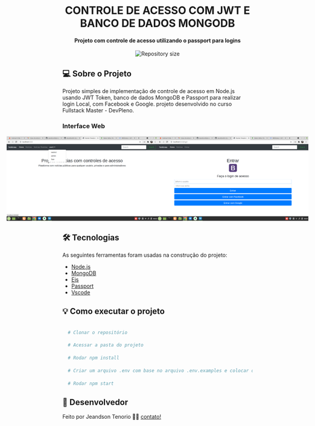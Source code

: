 <h1 align="center">
  CONTROLE DE ACESSO COM JWT E BANCO DE DADOS MONGODB
</h1>

<h4 align="center"> 
	Projeto com controle de acesso utilizando o passport para logins
</h4>

<p align="center">
  <img alt="Repository size" src="https://img.shields.io/static/v1?label=Last%20commit&message=September&color=yellowgreen&style=for-the-badge&logo=Slack">
</p>

## 💻 Sobre o Projeto

Projeto simples de implementação de controle de acesso em Node.js usando JWT Token, banco de dados MongoDB e Passport para realizar login Local, com Facebook e Google. projeto desenvolvido no curso Fullstack Master - DevPleno.

### Interface Web

<p align="center" style="display: flex; align-items: flex-start; justify-content: center;">
  <img alt="PASSPORT" title="#PASSPORT" src="https://raw.githubusercontent.com/jeandsontb/projeto-noticias/main/Screen/news1.png" width="400px">

  <img alt="PASSPORT" title="#PASSPORT" src="https://raw.githubusercontent.com/jeandsontb/projeto-noticias/main/Screen/news2.png" width="400px">
</p>

## 🛠 Tecnologias

As seguintes ferramentas foram usadas na construção do projeto:

- [Node.js][nodejs]
- [MongoDB][mongo]
- [Ejs][ejs]
- [Passport][passport]
- [Vscode][vscode]

## 💡 Como executar o projeto

```bash

  # Clonar o repositório

  # Acessar a pasta do projeto

  # Rodar npm install

  # Criar um arquivo .env com base no arquivo .env.examples e colocar os dados para conexão e acesso aos aplicativos facebook e google

  # Rodar npm start

```

## 📝 Desenvolvedor

Feito por Jeandson Tenorio 👋🏽 [contato!](https://www.linkedin.com/in/jeandson/)

[nodejs]: https://nodejs.org/
[mongo]: https://www.mongodb.com/pt-br
[ejs]: https://ejs.co/
[passport]: http://www.passportjs.org/
[Vscode]: https://code.visualstudio.com/